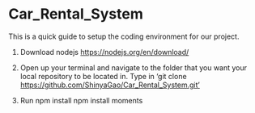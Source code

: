 # Car_Rental_System

This is a quick guide to setup the coding environment for our project.

1. Download nodejs
 https://nodejs.org/en/download/
 
2.  Open up your terminal and navigate to the folder that you want your local repository to be located in.
Type in ‘git clone https://github.com/ShinyaGao/Car_Rental_System.git’

3. Run 
   npm install 
   npm install moments

